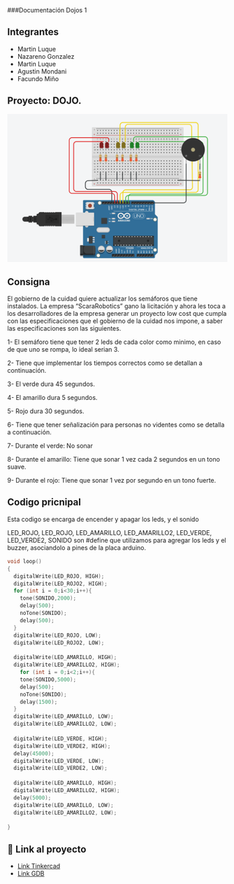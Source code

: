 ###Documentación Dojos 1


## Integrantes 
- Martin Luque
- Nazareno Gonzalez
- Martin Luque
- Agustin Mondani
- Facundo Miño 

## Proyecto: DOJO.
![Tinkercad](./Imagenes/Imagen.png)

## Consigna
El gobierno de la cuidad quiere actualizar los semáforos que tiene instalados. La empresa
“ScaraRobotics” gano la licitación y ahora les toca a los desarrolladores de la empresa generar
un proyecto low cost que cumpla con las especificaciones que el gobierno de la cuidad nos
impone, a saber las especificaciones son las siguientes.

1- El semáforo tiene que tener 2 leds de cada color como minimo, en caso de que uno se
rompa, lo ideal serian 3.

2- Tiene que implementar los tiempos correctos como se detallan a continuación.

3- El verde dura 45 segundos.

4- El amarillo dura 5 segundos.

5- Rojo dura 30 segundos.

6- Tiene que tener señalización para personas no videntes como se detalla a
continuación.

7- Durante el verde: No sonar

8- Durante el amarillo: Tiene que sonar 1 vez cada 2 segundos en un tono suave.

9- Durante el rojo: Tiene que sonar 1 vez por segundo en un tono fuerte.


## Codigo pricnipal
Esta codigo se encarga de encender y apagar los leds, y el sonido

LED_ROJO, LED_ROJO, LED_AMARILLO, LED_AMARILLO2, LED_VERDE, LED_VERDE2, SONIDO son #define que utilizamos para agregar los leds y el buzzer, asociandolo a pines de la placa arduino.

~~~ C (lenguaje en el que esta escrito)
void loop()
{
  digitalWrite(LED_ROJO, HIGH);
  digitalWrite(LED_ROJO2, HIGH);
  for (int i = 0;i<30;i++){
	tone(SONIDO,2000);
	delay(500);
    noTone(SONIDO);
	delay(500);
  }
  digitalWrite(LED_ROJO, LOW);
  digitalWrite(LED_ROJO2, LOW);

  digitalWrite(LED_AMARILLO, HIGH);
  digitalWrite(LED_AMARILLO2, HIGH);
    for (int i = 0;i<2;i++){
	tone(SONIDO,5000);
	delay(500);
    noTone(SONIDO);
	delay(1500);
  }
  digitalWrite(LED_AMARILLO, LOW);
  digitalWrite(LED_AMARILLO2, LOW);

  digitalWrite(LED_VERDE, HIGH);
  digitalWrite(LED_VERDE2, HIGH);
  delay(45000);
  digitalWrite(LED_VERDE, LOW);
  digitalWrite(LED_VERDE2, LOW);
	
  digitalWrite(LED_AMARILLO, HIGH);
  digitalWrite(LED_AMARILLO2, HIGH);
  delay(5000);
  digitalWrite(LED_AMARILLO, LOW);
  digitalWrite(LED_AMARILLO2, LOW);

}

~~~

## :robot: Link al proyecto
- [Link Tinkercad](https://www.tinkercad.com/things/3UB47iIs1Iu-funky-borwo-lahdi/editel?sharecode=VVW9Wf8ew58oqMX5lVovzLTdFrnXEZk0e0ResUwPpYg)
- [Link GDB](https://onlinegdb.com/sXxg-CL2o)
